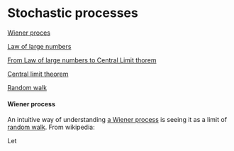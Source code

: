 # Stochastic processes #

[Wiener proces](#wiener-process)

[Law of large numbers](#law-of-large-numbers)

[From Law of large numbers to Central Limit thorem](#from-law-of-large-numbers-to-central-limit-thorem)

[Central limit theorem](#central-limit-theorem)

[Random walk](#random-walk)

#### Wiener process ####

An intuitive way of understanding [a Wiener process](https://en.wikipedia.org/wiki/Wiener_process) is seeing it as a limit of [random walk](https://github.com/joseprupi/randomwalk). From wikipedia:

Let <p align="center"><img src="/tex/a84048b82103f70faa6f8defa3df58d3.svg?invert_in_darkmode&sanitize=true" align=middle width=13.74435975pt height=14.611878599999999pt/></p> 
